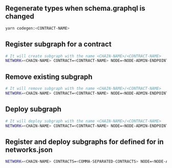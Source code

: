 ## Regenerate types when schema.graphql is changed

```bash
yarn codegen:<CONTRACT-NAME>
```

## Register subgraph for a contract

```bash
# It will create subgraph with the name <CHAIN-NAME>/<CONTRACT-NAME>
NETWORK=<CHAIN-NAME> CONTRACT=<CONTRACT-NAME> NODE=<NODE-ADMIN-ENDPOINT> yarn create:manuel
```

## Remove existing subgraph

```bash
# It will remove subgraph with the name <CHAIN-NAME>/<CONTRACT-NAME>
NETWORK=<CHAIN-NAME> CONTRACT=<CONTRACT-NAME> NODE=<NODE-ADMIN-ENDPOINT> yarn remove:manuel
```

## Deploy subgraph

```bash
# It will deploy subgraph with the name <CHAIN-NAME>/<CONTRACT-NAME>
NETWORK=<CHAIN-NAME> CONTRACT=<CONTRACT-NAME> NODE=<NODE-ADMIN-ENDPOINT> IPFS=<IPFS-ENDPOINT> yarn deploy:manuel
```

## Register and deploy subgraphs for <COMMA-SEPARATED-CONTRACTS> defined for <CHAIN-NAME> in networks.json

```bash
NETWORK=<CHAIN-NAME> CONTRACTS=<COMMA-SEPARATED-CONTRACTS> NODE=<NODE-ADMIN-ENDPOINT> IPFS=<IPFS-ENDPOINT> yarn deploy:auto
```
